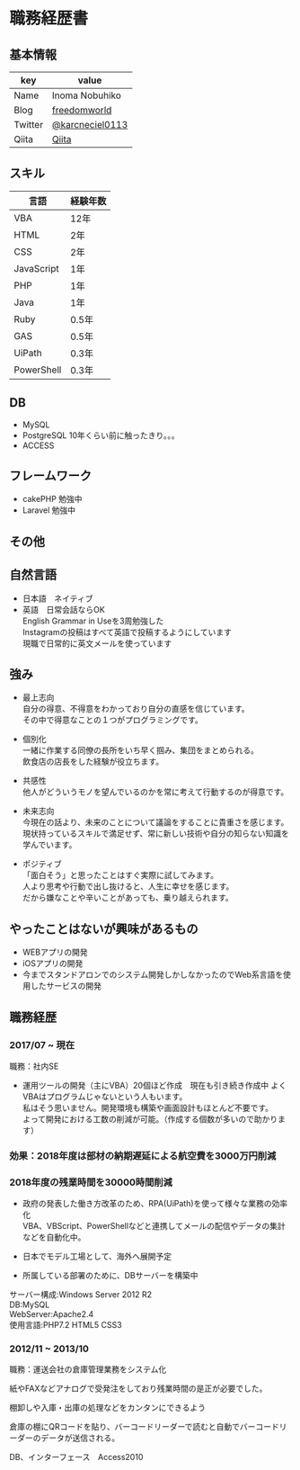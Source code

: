 # 職務経歴書

## 基本情報

|key|value|
|---|-----|
|Name|Inoma Nobuhiko|
|Blog|[freedomworld](https://freedomworld.jp/)|
|Twitter|[@karcneciel0113](https://twitter.com/karcenciel0113)|
|Qiita|[Qiita](https://qiita.com/karcenciel0113)|



## スキル
|言語|経験年数|
|-----|-----|
|VBA|12年|
|HTML|2年|
|CSS|2年|
|JavaScript|1年|
|PHP|1年| 
|Java|1年|
|Ruby|0.5年|
|GAS|0.5年|
|UiPath|0.3年|
|PowerShell|0.3年|


## DB
- MySQL
- PostgreSQL 10年くらい前に触ったきり。。。
- ACCESS


## フレームワーク
- cakePHP 勉強中
- Laravel 勉強中

## その他


## 自然言語
- 日本語　ネイティブ  
- 英語　日常会話ならOK  
 English Grammar in Useを3周勉強した  
 Instagramの投稿はすべて英語で投稿するようにしています  
 現職で日常的に英文メールを使っています  


## 強み
- 最上志向  
自分の得意、不得意をわかっており自分の直感を信じています。  
その中で得意なことの１つがプログラミングです。　
　
- 個別化  
一緒に作業する同僚の長所をいち早く掴み、集団をまとめられる。  
飲食店の店長をした経験が役立ちます。

- 共感性  
他人がどういうモノを望んでいるのかを常に考えて行動するのが得意です。  

- 未来志向  
今現在の話より、未来のことについて議論をすることに貴重さを感じます。  
現状持っているスキルで満足せず、常に新しい技術や自分の知らない知識を学んでいます。

- ポジティブ  
「面白そう」と思ったことはすぐ実際に試してみます。  
人より思考や行動で出し抜けると、人生に幸せを感じます。  
だから嫌なことや辛いことがあっても、乗り越えられます。  

 

## やったことはないが興味があるもの
- WEBアプリの開発
- iOSアプリの開発
- 今までスタンドアロンでのシステム開発しかしなかったのでWeb系言語を使用したサービスの開発


## 職務経歴

### 2017/07 ~ 現在

職務：社内SE

- 運用ツールの開発（主にVBA）20個ほど作成　現在も引き続き作成中
よくVBAはプログラムじゃないという人もいます。    
私はそう思いません。開発環境も構築や画面設計もほとんど不要です。  
よって開発における工数の削減が可能。（作成する個数が多いので助かります）


### 効果：2018年度は部材の納期遅延による航空費を3000万円削減
### 2018年度の残業時間を30000時間削減

- 政府の発表した働き方改革のため、RPA(UiPath)を使って様々な業務の効率化  
VBA、VBScript、PowerShellなどと連携してメールの配信やデータの集計などを自動化中。  

- 日本でモデル工場として、海外へ展開予定
- 所属している部署のために、DBサーバーを構築中　

サーバー構成:Windows Server 2012 R2  
DB:MySQL  
WebServer:Apache2.4  
使用言語:PHP7.2 HTML5 CSS3  




### 2012/11 ~ 2013/10 

職務：運送会社の倉庫管理業務をシステム化

紙やFAXなどアナログで受発注をしており残業時間の是正が必要でした。

棚卸しや入庫・出庫の処理などをカンタンにできるよう  

倉庫の棚にQRコードを貼り、バーコードリーダーで読むと自動でバーコードリーダーのデータが送信される。

DB、インターフェース　Access2010






 
